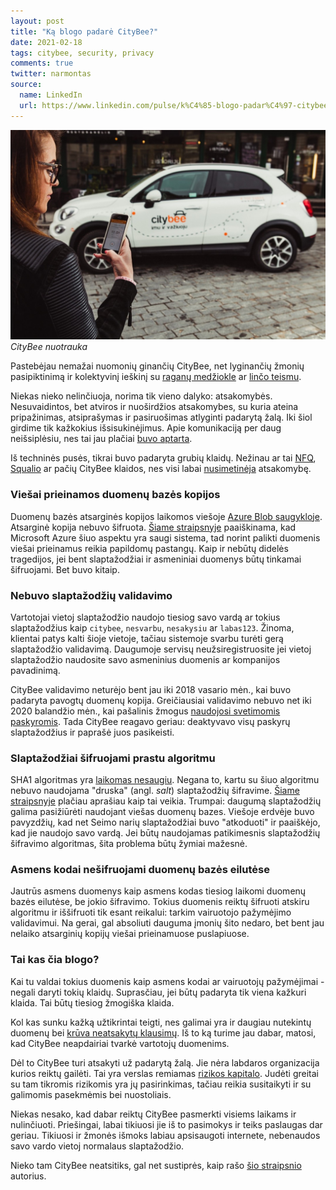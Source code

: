 ```yaml
---
layout: post
title: "Ką blogo padarė CityBee?"
date: 2021-02-18
tags: citybee, security, privacy
comments: true
twitter: narmontas
source:
  name: LinkedIn
  url: https://www.linkedin.com/pulse/k%C4%85-blogo-padar%C4%97-citybee-ernestas-narmontas--1c/
---
```


![CityBee](/images/2021/citybee-automobilis.jpg)
*CityBee nuotrauka*

Pastebėjau nemažai nuomonių ginančių CityBee, net lyginančių žmonių pasipiktinimą
ir kolektyvinį ieškinį su [raganų medžiokle](https://www.linkedin.com/pulse/kolektyvinis-ie%C5%A1kinys-kuriam-nepritariu-paulius-avizinis)
ar [linčo teismu](https://www.linkedin.com/pulse/citybee-lin%25C4%258Do-teismo-vertinimas-gvidas-kontautas).

Niekas nieko nelinčiuoja, norima tik vieno dalyko: atsakomybės.
Nesuvaidintos, bet atviros ir nuoširdžios atsakomybes, su kuria ateina pripažinimas, atsiprašymas ir pasiruošimas atlyginti padarytą žalą.
Iki šiol girdime tik kažkokius išsisukinėjimus.
Apie komunikaciją per daug neišsiplėsiu, nes tai jau plačiai
[buvo aptarta](https://www.linkedin.com/pulse/pam%25C4%2585stymai-apie-citybee-duomen%25C5%25B3-nutek%25C4%2597jim%25C4%2585-marius-vitkevi%25C4%258Dius).

Iš techninės pusės, tikrai buvo padaryta grubių klaidų.
Nežinau ar tai [NFQ](https://www.nfq.lt/musu-darbai-industriju-patirtis/citybee),
[Squalio](https://squalio.com/stories/citybee/) ar pačių CityBee klaidos, nes visi labai [nusimetinėja](https://squalio.com/stories/citybee/) atsakomybę.

### Viešai prieinamos duomenų bazės kopijos
Duomenų bazės atsarginės kopijos laikomos viešoje
[Azure Blob saugykloje](https://www.linkedin.com/feed/update/urn:li:activity:6767537488685748225).
Atsarginė kopija nebuvo šifruota.
[Šiame straipsnyje](https://www.linkedin.com/pulse/citybee-duomen%C5%B3-nutek%C4%97jimas-ir-azure-rimvydas-velykis) paaiškinama,
kad Microsoft Azure šiuo aspektu yra saugi sistema, tad norint palikti duomenis viešai prieinamus reikia papildomų pastangų.
Kaip ir nebūtų didelės tragedijos, jei bent slaptažodžiai ir asmeniniai duomenys būtų tinkamai šifruojami. Bet buvo kitaip.

### Nebuvo slaptažodžių validavimo
Vartotojai vietoj slaptažodžio naudojo tiesiog savo vardą ar tokius slaptažodžius kaip `citybee`, `nesvarbu`, `nesakysiu` ar `labas123`.
Žinoma, klientai patys kalti šioje vietoje, tačiau sistemoje svarbu turėti gerą slaptažodžio validavimą.
Daugumoje servisų neužsiregistruosite jei vietoj slaptažodžio naudosite savo asmeninius duomenis ar kompanijos pavadinimą.

CityBee validavimo neturėjo bent jau iki 2018 vasario mėn., kai buvo padaryta pavogtų duomenų kopija.
Greičiausiai validavimo nebuvo net iki 2020 balandžio mėn., kai pašalinis žmogus
[naudojosi svetimomis paskyromis](https://www.lrytas.lt/auto/radaras/2020/04/24/news/sulaikytas-asmuo-galimai-jungesis-prie-svetimu-citybee-paskyru-14632643/).
Tada CityBee reagavo geriau: deaktyvavo visų paskyrų slaptažodžius ir paprašė juos pasikeisti.

### Slaptažodžiai šifruojami prastu algoritmu
SHA1 algoritmas yra [laikomas nesaugiu](https://www.computerworld.com/article/3173616/the-sha1-hash-function-is-now-completely-unsafe.html).
Negana to, kartu su šiuo algoritmu nebuvo naudojama "druska" (angl. *salt*) slaptažodžių šifravime.
[Šiame straipsnyje](/lt/kaip-veikia-slaptazodziai-ir-ispejimas-citybee-klientams) plačiau aprašiau kaip tai veikia.
Trumpai: daugumą slaptažodžių galima pasižiūrėti naudojant viešas duomenų bazes.
Viešoje erdvėje buvo pavyzdžių, kad net Seimo narių slaptažodžiai buvo "atkoduoti" ir paaiškėjo, kad jie naudojo savo vardą.
Jei būtų naudojamas patikimesnis slaptažodžių šifravimo algoritmas, šita problema būtų žymiai mažesnė.

### Asmens kodai nešifruojami duomenų bazės eilutėse
Jautrūs asmens duomenys kaip asmens kodas tiesiog laikomi duomenų bazės eilutėse, be jokio šifravimo.
Tokius duomenis reiktų šifruoti atskiru algoritmu ir iššifruoti tik esant reikalui: tarkim vairuotojo pažymėjimo validavimui.
Na gerai, gal absoliuti dauguma įmonių šito nedaro, bet bent jau nelaiko atsarginių kopijų viešai prieinamuose puslapiuose.

### Tai kas čia blogo?
Kai tu valdai tokius duomenis kaip asmens kodai ar vairuotojų pažymėjimai - negali daryti tokių klaidų.
Suprasčiau, jei būtų padaryta tik viena kažkuri klaida. Tai būtų tiesiog žmogiška klaida.

Kol kas sunku kažką užtikrintai teigti, nes galimai yra ir daugiau nutekintų duomenų bei
[krūva neatsakytų klausimų](https://www.linkedin.com/pulse/citybeeleaks-lik%25C4%2599-klausimai-artur-or%25C5%25A1evski).
Iš to ką turime jau dabar, matosi, kad CityBee neapdairiai tvarkė vartotojų duomenims.

Dėl to CityBee turi atsakyti už padarytą žalą. Jie nėra labdaros organizacija kurios reiktų gailėti.
Tai yra verslas remiamas [rizikos kapitalo](https://www.crunchbase.com/funding_round/citybee-719c-series-unknown--ecbc5139).
Judėti greitai su tam tikromis rizikomis yra jų pasirinkimas, tačiau reikia susitaikyti ir su galimomis pasekmėmis bei nuostoliais.

Niekas nesako, kad dabar reiktų CityBee pasmerkti visiems laikams ir nulinčiuoti.
Priešingai, labai tikiuosi jie iš to pasimokys ir teiks paslaugas dar geriau.
Tikiuosi ir žmonės išmoks labiau apsisaugoti internete, nebenaudos savo vardo vietoj normalaus slaptažodžio.

Nieko tam CityBee neatsitiks, gal net sustiprės, kaip rašo
[šio straipsnio](https://www.linkedin.com/pulse/%25C4%25AFvyko-priva%25C4%258Di%25C5%25B3-asmen%25C5%25B3-duomen%25C5%25B3-vagyst%25C4%2597-labai-gerai-liaudanskas) autorius.
